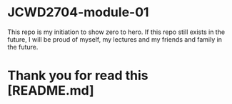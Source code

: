 # JCWD2704-module-01

This repo is my initiation to show zero to hero. If this repo still exists in the future, I will be proud of myself, my lectures and my friends and family in the future.

# Thank you for read this [README.md]
